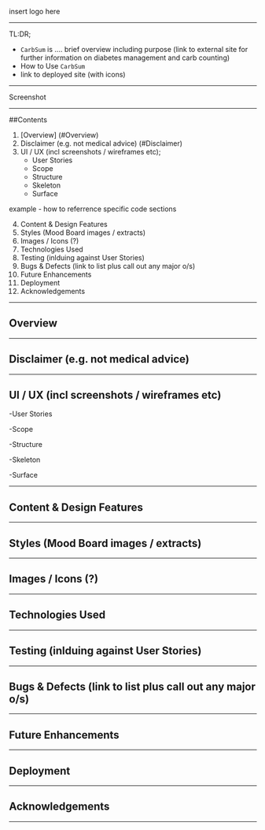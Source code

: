insert logo here

***

TL:DR; 
- `CarbSum` is .... brief overview including purpose (link to external site for further information on diabetes management and carb counting)
- How to Use `CarbSum`
- link to deployed site (with icons)

***
Screenshot
***

##Contents
1. [Overview] (#Overview)
2. Disclaimer (e.g. not medical advice) (#Disclaimer)
3. UI / UX (incl screenshots / wireframes etc);
    - User Stories
    - Scope
    - Structure
    - Skeleton
    - Surface



example - how to referrence specific code sections


4. Content & Design Features
5. Styles (Mood Board images / extracts)
6. Images / Icons (?)
7. Technologies Used
8. Testing (inlduing against User Stories)
9. Bugs & Defects (link to list plus call out any major o/s)
10. Future Enhancements
11. Deployment
12. Acknowledgements
------

## Overview

------
## Disclaimer (e.g. not medical advice)


------
## UI / UX (incl screenshots / wireframes etc)

-User Stories

-Scope

-Structure

-Skeleton

-Surface

------
## Content & Design Features

------
## Styles (Mood Board images / extracts)

------
## Images / Icons (?)

------
## Technologies Used


------
## Testing (inlduing against User Stories)

------
## Bugs & Defects (link to list plus call out any major o/s)

------
## Future Enhancements

------
## Deployment

------
## Acknowledgements


------